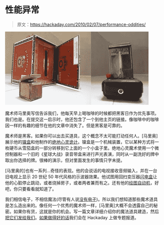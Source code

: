 # 性能异常

> 原文：<https://hackaday.com/2010/02/07/performance-oddities/>

![](img/019f13790ec5921d80c7d01425637998.png "marios-magic-props")

魔术师马里奥写信告诉我们，他每天早上喝咖啡的时候都把黑客日作为优先事项。我们也是。在提交这一启示时，他还包含了一个到他主页的链接。像咖啡中的咖啡因一样的有趣的细节在他的文章中消失了。但是黑客是可靠的。

魔术师是黑客。如果你可以出去买道具，这个概念不太可能打动任何人。[马里奥]展示他的[镍盒](http://suitcasemachine.blogspot.com/2009/12/nickel-box.html)和他制作的[绝地心灵诡计](http://suitcasemachine.blogspot.com/2009/11/jedi-mind-trick.html)。镍盒是一个机械装置，它以某种方式将一枚硬币从雪茄盒的一部分转移到它上面的一个小盒子里。绝地心灵魔术使用一个微控制器和一个旧的《星球大战》录音带盒来进行声光表演，同时从一副洗好的牌中取出你选择的牌。很棒的演示，但对里面发生的事情只字未提。

[马里奥的]也有一系列…奇怪的表现。他的会说话的电视接收音频输入，并在一台旧电视上显示 20 世纪 50 年代风格的示波器效果。他试图用回扫变压器[闪电盒](http://suitcasemachine.blogspot.com/2010/01/miniature-lightning-box.html)让他的心脏停止跳动，或者烧掉房子，或者两者兼而有之。还有他的[绘图自动机](http://suitcasemachine.blogspot.com/2009/10/drawing-automaton.html)，好吧，你只要看看就知道了。

我们相信电子，不相信魔法(尽管有人说[没有电子](http://www.amazon.com/There-Are-Electrons-Electronics-Earthlings/dp/0962781592))。所以我们想知道那些魔术道具是怎么造出来的。像任何一个优秀的魔术师一样，[马里奥]大概不会透露自己的秘密。如果你有货，这就是你的机会。写一篇文章详细介绍你的魔法道具建造，然后[把它们发给我们](http://hackaday.com/contact-hack-a-day/)。[如果做得好的话](http://hackaday.com/2009/09/19/how-to-make-your-project-an-internet-sensation/)我们会在 Hackaday 上做专题报道。